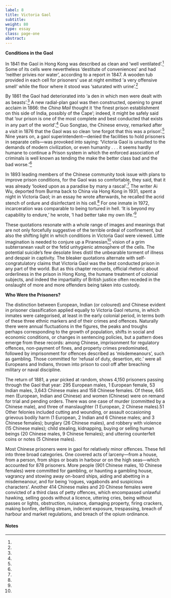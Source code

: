 ```yaml
---
label: 8
title: Victoria Gaol
subtitle:
weight: 80
type: essay
class: page-one
abstract:
---
```

**Conditions in the Gaol**

In 1841 the Gaol in Hong Kong was described as clean and ‘well ventilated’.[^1] Some of its cells were nevertheless ‘destitute of conveniences’ and had ‘neither privies nor water’, according to a report in 1847. A wooden tub provided in each cell for prisoners’ use at night emitted ‘a very offensive smell’ while the floor where it stood was ‘saturated with urine’.[^2]

By 1861 the Gaol had deteriorated into ‘a den in which men were dealt with as beasts’.[^3] A new radial-plan gaol was then constructed, opening to great acclaim in 1866: the *China Mail* thought it ‘the finest prison establishment on this side of India, possibly of the Cape’; indeed, it might be safely said that ‘our prison is one of the most complete and best conducted that exists in any part of the world’.[^4] Guo Songtao, the Chinese envoy, remarked after a visit in 1876 that the Gaol was so clean ‘one forgot that this was a prison’.[^5] Nine years on, a gaol superintendent—denied the facilities to hold prisoners in separate cells—was provoked into saying: ‘Victoria Gaol is unsuited to the demands of modern civilization, or even humanity . . . it seems hardly humane to continue a Prison system in which the enforced association of criminals is well known as tending the make the better class bad and the bad worse.’[^6]

In 1893 leading members of the Chinese community took issue with plans to improve prison conditions, for the Gaol was so comfortable, they said, that it was already ‘looked upon as a paradise by many a rascal’.[^7] The writer Ai Wu, deported from Burma back to China via Hong Kong in 1931, spent a night in Victoria Gaol; in an essay he wrote afterwards, he recalled the acrid stench of ordure and disinfectant in his cell.[^8] For one inmate in 1972, incarceration was comparable to being tortured in hell. ‘It is beyond my capability to endure,’ he wrote, ‘I had better take my own life.’[^9]

These quotations resonate with a whole range of images and meanings that are not only forcefully suggestive of the terrible ordeal of confinement, but also the shifting light in which conditions in Victoria Gaol were viewed. Little imagination is needed to conjure up a Piranesian[^10] vision of a grim subterranean vault or the fetid unhygienic atmosphere of the cells. The potential suicide’s few desolate lines distil the unbearable torment of illness and despair in captivity. The bleaker quotations alternate with self-congratulatory claims that Victoria Gaol was the best conducted prison in any part of the world. But as this chapter recounts, official rhetoric about orderliness in the prison in Hong Kong, the humane treatment of colonial subjects, and indeed the impartiality of British justice often receded in the onslaught of more and more offenders being taken into custody.

**Who Were the Prisoners?**

The distinction between European, Indian (or coloured) and Chinese evident in prisoner classification applied equally to Victoria Gaol returns, in which inmates were categorised, at least in the early colonial period, in terms both of these three ethnic markers and of their crimes and offences. Naturally there were annual fluctuations in the figures, the peaks and troughs perhaps corresponding to the growth of population, shifts in social and economic conditions, or changes in sentencing policies, but a pattern does emerge from these records: among Chinese, imprisonment for regulatory
offences, non-payment of fines, and property crimes predominated, followed by imprisonment for offences described as ‘misdemeanours’, such as gambling. Those committed for ‘refusal of duty, desertion, etc.’ were all Europeans and Indians, thrown into prison to cool off after breaching military or naval discipline.

The return of 1881, a year picked at random, shows 4,150 prisoners passing through the Gaol that year: 295 European males, 1 European female, 53 Indian males, 3,643 Chinese males and 158 Chinese females. Of these, 645 men (European,
Indian and Chinese) and women (Chinese) were on remand for trial and pending orders. There was one case of murder (committed by a Chinese male), and three of manslaughter (1 European, 2 Chinese males).51 Other felonies included cutting and wounding, or assault occasioning grievous bodily harm (1 European, 2 Indian and 6 Chinese males; and 3 Chinese females); burglary (26 Chinese males), and robbery with violence (15 Chinese males); child stealing, kidnapping, buying or selling human beings (20 Chinese males, 9 Chinese females); and uttering counterfeit coins or notes (5 Chinese males).

Most Chinese prisoners were in gaol for relatively minor offences. These fell into three broad categories. One covered acts of larceny—from a house, from a person, from ships or boats in harbour or on the high seas—which accounted for 878 prisoners. More people (901 Chinese males, 10 Chinese females) were committed for gambling, or haunting a gambling house, vagrancy and stowing away on-board ships, aiding and abetting in a misdemeanour, and for being ‘rogues, vagabonds and suspicious characters’. Another 414 Chinese males and 20 Chinese females were convicted of a third class of petty offences, which encompassed unlawful hawking, selling goods without a licence, uttering cries, being without passes or lights, obstruction, nuisance, damaging property, firing crackers, making bonfire, defiling stream, indecent exposure, trespassing, breach of harbour and market regulations, and breach of the opium ordinance.

#### Notes
[^1]:
[^2]:
[^3]:
[^4]:
[^5]:
[^6]:
[^7]:
[^8]:
[^9]:
[^10]:
